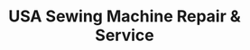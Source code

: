 ---
title: "USA Sewing Machine Repair & Service"
url: /melbourne/usa-sewing-machine-repair-und-service/
shop: Nähzubehör
---
